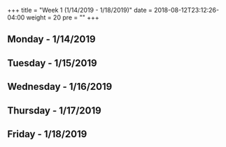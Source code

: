 +++
title = "Week 1 (1/14/2019 - 1/18/2019)"
date = 2018-08-12T23:12:26-04:00
weight = 20
pre = "<b></b>"
+++

## Monday - 1/14/2019

## Tuesday - 1/15/2019

## Wednesday - 1/16/2019

## Thursday - 1/17/2019

## Friday - 1/18/2019